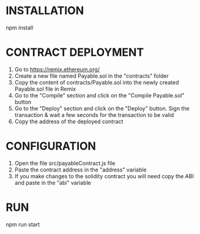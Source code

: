 # INSTALLATION
npm install

# CONTRACT DEPLOYMENT
1. Go to https://remix.ethereum.org/
2. Create a new file named Payable.sol in the "contracts" folder
3. Copy the content of contracts/Payable.sol into the newly created Payable.sol file in Remix
4. Go to the "Compile" section and click on the "Compile Payable.sol" button
5. Go to the "Deploy" section and click on the "Deploy" button. Sign the transaction & wait a few seconds for the transaction to be valid
6. Copy the address of the deployed contract

# CONFIGURATION
1. Open the file src/payableContract.js file
2. Paste the contract address in the "address" variable
3. If you make changes to the solidity contract you will need copy the ABI and paste in the "abi" variable

# RUN
npm run start